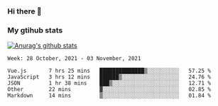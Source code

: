 ### Hi there 👋

### My gtihub stats

[![Anurag's github stats](https://github-readme-stats.vercel.app/api?username=gaozhidong)](https://github.com/gaozhidong/github-readme-stats)

<!--START_SECTION:waka-->
```text
Week: 28 October, 2021 - 03 November, 2021

Vue.js       7 hrs 25 mins   ██████████████▒░░░░░░░░░░   57.25 % 
JavaScript   3 hrs 12 mins   ██████▒░░░░░░░░░░░░░░░░░░   24.76 % 
JSON         1 hr 38 mins    ███▒░░░░░░░░░░░░░░░░░░░░░   12.71 % 
Other        22 mins         ▓░░░░░░░░░░░░░░░░░░░░░░░░   02.85 % 
Markdown     14 mins         ▒░░░░░░░░░░░░░░░░░░░░░░░░   01.84 % 
```
<!--END_SECTION:waka-->